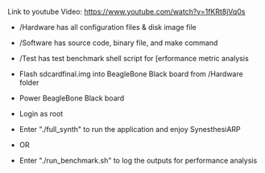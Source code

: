 Link to youtube Video: https://www.youtube.com/watch?v=1fKRt8jVq0s


- /Hardware has all configuration files & disk image file
- /Software has source code, binary file, and make command
- /Test has test benchmark shell script for [erformance metric analysis

- Flash sdcardfinal.img into BeagleBone Black board from /Hardware folder
- Power BeagleBone Black board
- Login as root
- Enter "./full_synth" to run the application and enjoy SynesthesiARP
- OR
- Enter "./run_benchmark.sh" to log the outputs for performance analysis


